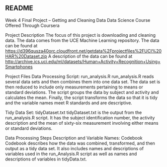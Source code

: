 ## README

Week 4 Final Project – Getting and Cleaning Data
Data Science Course Offered Through Coursera

Project Description
The focus of this project is downloading and cleaning data. The data comes from the UCE Machine Learning repository. The data can be found at https://d396qusza40orc.cloudfront.net/getdata%2Fprojectfiles%2FUCI%20HAR%20Dataset.zip
A description of the data can be found at http://archive.ics.uci.edu/ml/datasets/Human+Activity+Recognition+Using+Smartphones

Project Files
Data Processing Script: run_analysis.R
run_analysis.R reads several data sets and then combines them into one data set. The data set is then reduced to include only measurements pertaining to means or standard deviations. The script groups the data by subject and activity and calculates the mean. Finally, the script transforms the data so that it is tidy and the variable names meet R standards and are descriptive.

Tidy Data Set: tidyDataset.txt
tidyDataset.txt is the output from the run_analysis.R script. It has the subject identification number, the activity description and the mean of sixty-six measurement involving either means or standard deviations.

Data Processing Steps Description and Variable Names: Codebook
Codebook describes how the data was combined, transformed, and then output as a tidy data set. It also includes names and descriptions of variables used in the run_Analysis.R script as well as names and descriptions of variables in tidyData.txt.
